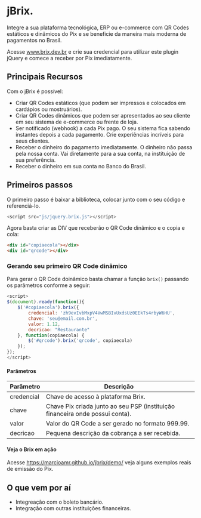 # jBrix.

Integre a sua plataforma tecnológica, ERP ou e-commerce com QR Codes estáticos e dinâmicos do Pix e se beneficie da maneira mais moderna de pagamentos no Brasil.

Acesse www.brix.dev.br e crie sua credencial para utilizar este plugin jQuery e comece a receber por Pix imediatamente.

## Principais Recursos 

Com o jBrix é possível:

* Criar QR Codes estáticos (que podem ser impressos e colocados em cardápios ou mostruários).
* Criar QR Codes dinâmicos que podem ser apresentados ao seu cliente em seu sistema de e-commerce ou frente de loja.
* Ser notificado (webhook) a cada Pix pago. O seu sistema fica sabendo instantes depois a cada pagamento. Crie experiências incríveis para seus clientes.
* Receber o dinheiro do pagamento imediatamente. O dinheiro não passa pela nossa conta. Vai diretamente para a sua conta, na instituição de sua preferência.
* Receber o dinheiro em sua conta no Banco do Brasil.

## Primeiros passos

O primeiro passo é baixar a biblioteca, colocar junto com o seu código e referenciá-lo.

```javascript
<script src="js/jquery.brix.js"></script>
```

Agora basta criar as DIV que receberão o QR Code dinâmico e o copia e cola:

```html
<div id="copiaecola"></div>
<div id="qrcode"></div>
```

### Gerando seu primeiro QR Code dinâmico

Para gerar o QR Code doinâmico basta chamar a função ```brix()``` passando os parâmetros conforme a seguir:

```javascript
<script>
$(document).ready(function(){
    $('#copiaecola').brix({
        credencial: 'zh9evIvbMxpV4VwMSBIvUxdsUz0EEkTs4rbyW6HU',
        chave: 'seu@email.com.br',
        valor: 1.12,
        decricao: "Restaurante"
    }, function(copiaecola) {
        $('#qrcode').brix('qrcode', copiaecola)
    });
});
</script>
```

#### Parâmetros


Parâmetro | Descrição
------------ | -------------
credencial | Chave de acesso à plataforma Brix.
chave | Chave Pix criada junto ao seu PSP (instituição financeira onde possui conta).
valor | Valor do QR Code a ser gerado no formato 999.99.
decricao | Pequena descrição da cobrança a ser recebida.
 
#### Veja o Brix em ação

Acesse https://marcioamr.github.io/jbrix/demo/ veja alguns exemplos reais de emissão do Pix.

## O que vem por aí

* Integreação com o boleto bancário.
* Integração com outras instituições financeiras.
